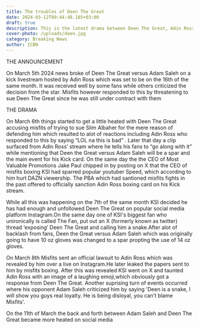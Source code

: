 ```yaml
---
title: The troubles of Deen The Great
date: 2024-03-12T09:44:48.185+03:00
draft: true
description: This is the latest drama between Deen The Great, Adin Ross and misfits boxing .
cover-photo: /uploads/deen.jpg
category: Breaking News
author: ICBN
---
```

THE ANNOUNCEMENT

On March 5th 2024 news broke of Deen The Great versus Adam Saleh on a kick livestream hosted by Adin Ross which was set to be on the 16th of the same month. It was received well by some fans while others criticized the decision from the star. Misfits however responded to this by threatening to sue Deen The Great since he was still under contract with them

THE DRAMA

On March 6th things started to get a little heated with Deen The Great accusing misfits of trying to sue Slim Albaher for the mere reason of defending him which resulted to alot of reactions including Adin Ross who responded to this by saying “LOL na this is bad” . Later that day a clip surfaced from Adin Ross’ stream where he tells his fans to “go along with it” while mentioning that Deen the Great versus Adam Saleh will be a spar and the main event for his Kick card. On the same day the the CEO of Most Valuable Promotions Jake Paul chipped in by posting on X that the CEO of misfits boxing KSI had sparred popular youtuber Speed, which according to him hurt DAZN viewership. The PBA which had santioned misfits fights in the past offered to officially sanction Adin Ross boxing card on his Kick stream.

While all this was happening on the 7th of the same month KSI decided he has had enough and unfollowed Deen The Great on popular social media platform Instagram.On the same day one of KSI's biggest fan who unironically is called The Fan, put out an X (formerly known as twitter) thread ‘exposing’ Deen The Great and calling him a snake.After alot of backlash from fans, Deen the Great versus Adam Saleh which was originally going to have 10 oz gloves was changed to a spar propting the use of 14 oz gloves.

On March 8th Misfits sent an official lawsuit to Adin Ross which was revealed by him over a live on Instagram.He later leaked the papers sent to him by misfits boxing. After this was revealed KSI went on X and taunted Adin Ross with an image of a laughing emoji,which obviously got a response from Deen The Great. Another suprising turn of events occurred where his opponent Adam Saleh criticized him by saying 'Deen is a snake, I will show you guys real loyalty. He is being disloyal, you can't blame Misfits'.

On the 11th of March the back and forth between Adam Saleh and Deen The Great became more heated on social media
